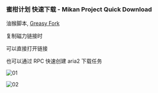 ### 蜜柑计划 快速下载 - Mikan Project Quick Download

油猴脚本, [Greasy Fork](https://greasyfork.org/zh-CN/scripts/481873-%E8%9C%9C%E6%9F%91%E8%AE%A1%E5%88%92-%E5%BF%AB%E9%80%9F%E4%B8%8B%E8%BD%BD-mikan-project-quick-download)

复制磁力链接时

可以直接打开链接

也可以通过 RPC 快速创建 aria2 下载任务

![01](https://raw.githubusercontent.com/ewigl/mpqd/main/images/01.jpg)

![02](https://raw.githubusercontent.com/ewigl/mpqd/main/images/02.jpg)
